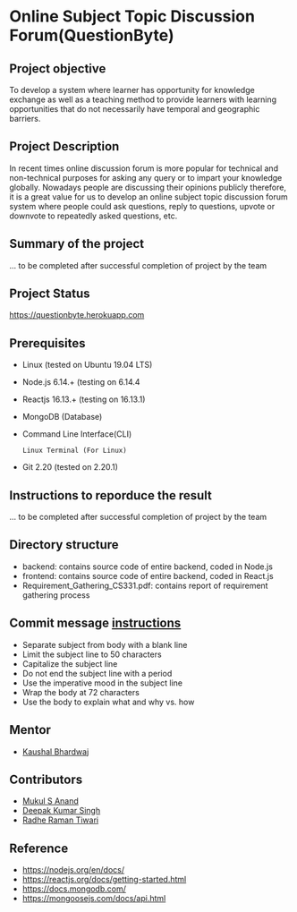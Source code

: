 # Online Subject Topic Discussion Forum(QuestionByte)


## Project objective
To develop a system where learner has opportunity for knowledge exchange as well as a teaching method to provide learners with learning opportunities that do not necessarily have temporal and geographic barriers.
   

## Project Description
In recent times online discussion forum is more popular for technical and non-technical purposes for asking any query or to impart your knowledge globally. Nowadays people are discussing their opinions publicly therefore, it is a great value for us to develop an online subject topic discussion forum system where people could ask questions, reply to questions, upvote or downvote to repeatedly asked questions, etc. 


## Summary of the project
   ... to be completed after successful completion of project by the team
   
   
## Project Status
   https://questionbyte.herokuapp.com
 
## Prerequisites
   * Linux (tested on Ubuntu 19.04 LTS)
   * Node.js 6.14.+ (testing on 6.14.4
   * Reactjs 16.13.+ (testing on 16.13.1)
   * MongoDB (Database)
   * Command Line Interface(CLI)
   
         Linux Terminal (For Linux)
   * Git 2.20 (tested on 2.20.1)

## Instructions to reporduce the result
  ... to be completed after successful completion of project by the team
 
## Directory structure
   * backend: contains source code of entire backend, coded in Node.js
   * frontend: contains source code of entire backend, coded in React.js
   * Requirement_Gathering_CS331.pdf: contains report of requirement gathering process
   
   
## Commit message [instructions](https://chris.beams.io/posts/git-commit/)
   
   * Separate subject from body with a blank line
   * Limit the subject line to 50 characters
   * Capitalize the subject line
   * Do not end the subject line with a period
   * Use the imperative mood in the subject line
   * Wrap the body at 72 characters
   * Use the body to explain what and why vs. how
 

## Mentor
  * [Kaushal Bhardwaj](https://www.linkedin.com/in/kaushal-bhardwaj-2b4510164/)


## Contributors
   * [Mukul S Anand](https://www.linkedin.com/in/mukul-s-anand/)
   * [Deepak Kumar Singh](https://www.linkedin.com/in/deepak-kumar-singh98/)
   * [Radhe Raman Tiwari](https://www.linkedin.com/in/radhetians/)

## Reference
   * https://nodejs.org/en/docs/
   * https://reactjs.org/docs/getting-started.html
   * https://docs.mongodb.com/
   * https://mongoosejs.com/docs/api.html
